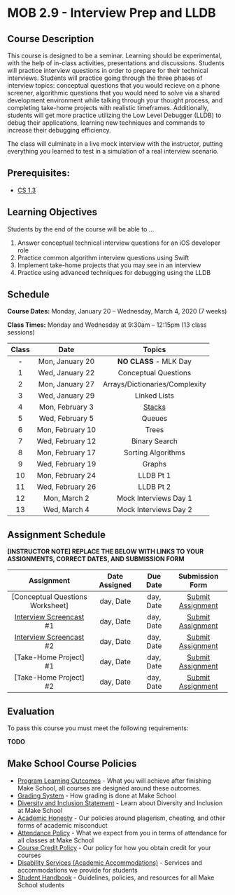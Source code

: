 # MOB 2.9 - Interview Prep and LLDB

## Course Description

This course is designed to be a seminar. Learning should be experimental, with the help of in-class activities, presentations and discussions. Students will practice interview questions in order to prepare for their technical interviews. Students will practice going through the three phases of interview topics: conceptual questions that you would recieve on a phone screener, algorithmic questions that you would need to solve via a shared development environment while talking through your thought process, and completing take-home projects with realistic timeframes. Additionally, students will get more practice utilizing the Low Level Debugger (LLDB) to debug their applications, learning new techniques and commands to increase their debugging efficiency.

The class will culminate in a live mock interview with the instructor, putting everything you learned to test in a simulation of a real interview scenario.

## Prerequisites:

- [CS 1.3](https://github.com/Make-School-Courses/CS-1.3-Core-Data-Structures)

## Learning Objectives

Students by the end of the course will be able to ...

1. Answer conceptual technical interview questions for an iOS developer role
1. Practice common algorithm interview questions using Swift
1. Implement take-home projects that you may see in an interview
1. Practice using advanced techniques for debugging using the LLDB

## Schedule

**Course Dates:** Monday, January 20 – Wednesday, March 4, 2020 (7 weeks)

**Class Times:** Monday and Wednesday at 9:30am – 12:15pm (13 class sessions)

| Class |          Date          |                 Topics                  |
|:-----:|:----------------------:|:---------------------------------------:|
|  - |  Mon, January 20               | **NO CLASS** - MLK Day |
|  1 |  Wed, January 22               | Conceptual Questions |
|  2 |  Mon, January 27               | Arrays/Dictionaries/Complexity |
|  3 |  Wed, January 29               | Linked Lists |
|  4 |  Mon, February 3               | [Stacks] |
|  5 |  Wed, February 5               | Queues |
|  6 |  Mon, February 10              | Trees |
|  7 |  Wed, February 12              | Binary Search |
|  8 |  Mon, February 17              | Sorting Algorithms |
|  9 |  Wed, February 19              | Graphs |
| 10 |  Mon, February 24              | LLDB Pt 1|  
| 11 |  Wed, February 26              | LLDB Pt 2|
| 12 |  Mon, March 2                  | Mock Interviews Day 1 |
| 13 |  Wed, March 4                  | Mock Interviews Day 2 |

[Stacks]: Lessons/stacks.md

## Assignment Schedule 

**[INSTRUCTOR NOTE] REPLACE THE BELOW WITH LINKS TO YOUR ASSIGNMENTS, CORRECT DATES, AND SUBMISSION FORM**

|                        Assignment                         | Date Assigned |   Due Date   |            Submission Form           |
|:---------------------------------------------------------:|:-------------:|:------------:|:------------------------------------:|
| [Conceptual Questions Worksheet]                        |  day, Date    |  day, Date   | [Submit Assignment](makeschool.com)  |
| [Interview Screencast] #1                                  |  day, Date    |  day, Date   | [Submit Assignment](makeschool.com)  |
| [Interview Screencast] #2                      |  day, Date    |  day, Date   | [Submit Assignment](makeschool.com)  |
| [Take-Home Project] #1                     |  day, Date    |  day, Date   | [Submit Assignment](makeschool.com)  |
| [Take-Home Project] #2                     |  day, Date    |  day, Date   | [Submit Assignment](makeschool.com)  |

[Interview Screencast]:./Assignments/interview-screencast.md

## Evaluation
To pass this course you must meet the following requirements:

**TODO**


## Make School Course Policies

- [Program Learning Outcomes](https://make.sc/program-learning-outcomes) - What you will achieve after finishing Make School, all courses are designed around these outcomes.
- [Grading System](https://make.sc/grading-system) - How grading is done at Make School
- [Diversity and Inclusion Statement](https://make.sc/diversity-and-inclusion-statement) - Learn about Diversity and Inclusion at Make School
- [Academic Honesty](https://make.sc/academic-honesty-policy) - Our policies around plagerism, cheating, and other forms of academic misconduct 
- [Attendance Policy](https://make.sc/attendance-policy) - What we expect from you in terms of attendance for all classes at Make School
- [Course Credit Policy](https://make.sc/course-credit-policy) - Our policy for how you obtain credit for your courses
- [Disability Services (Academic Accommodations)](https://make.sc/disability-services) - Services and accommodations we provide for students
- [Student Handbook](https://make.sc/student-handbook) - Guidelines, policies, and resources for all Make School students
